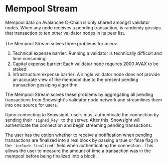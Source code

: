 # Mempool Stream

Mempool data on Avalanche C-Chain is only shared amongst validator nodes.  When any node receives a pending transaction, is randomly gossips that transaction to ten other validator nodes in its peer list.  \
\
The Mempool Stream solves three problems for users:

1. Technical expense barrier: Running a validator is technically difficult and time consuming
2. Capital expense barrier: Each validator node requires 2000 AVAX to be staked
3. Infrastructure expense barrier: A single validator node does not provide an accurate view of the mempool due to the present pending transaction gossiping algorithm

The Mempool Stream solves these problems by aggregating all pending transactions from Snowsight's validator node network and streamlines them into one source for users. &#x20;

Upon connecting to Snowsight, users must authenticate the connection by sending their `'signed_key'`  to the server.  After this, Snowsight will authenticate the connection and begin streaming pending transactions.

The user has the option whether to receive a notification when pending transactions are finalized into a real block by passing a true or false flag in the `'include_finalized'` field when authenticating the connection .  This allows the user to measure the amount of time a transaction was in the mempool before being finalized into a block.&#x20;

